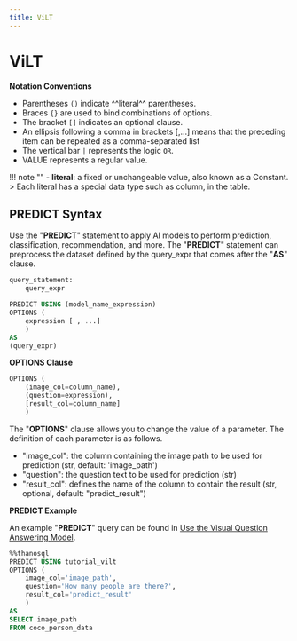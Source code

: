 ```yaml
---
title: ViLT
---
```


# __ViLT__

__Notation Conventions__

- Parentheses `()` indicate ^^literal^^ parentheses.
- Braces `{}` are used to bind combinations of options.
- The bracket `[]` indicates an optional clause.
- An ellipsis following a comma in brackets [,...] means that the preceding item can be repeated as a comma-separated list
- The vertical bar `|` represents the logic `OR`.
- VALUE represents a regular value.

!!! note ""
    - __literal__: a fixed or unchangeable value, also known as a Constant.
    > Each literal has a special data type such as column, in the table.

## __PREDICT Syntax__

Use the "__PREDICT__" statement to apply AI models to perform prediction, classification, recommendation, and more. The "__PREDICT__" statement can preprocess the dataset defined by the query_expr that comes after the "__AS__" clause.

```sql
query_statement:
    query_expr

PREDICT USING (model_name_expression)
OPTIONS (
    expression [ , ...]
    )
AS
(query_expr)
```

__OPTIONS Clause__

```sql
OPTIONS (
    (image_col=column_name),
    (question=expression),
    [result_col=column_name]
    )
```

The "__OPTIONS__" clause allows you to change the value of a parameter. The definition of each parameter is as follows.

- "image_col": the column containing the image path to be used for prediction (str, default: 'image_path')
- "question": the question text to be used for prediction (str)
- "result_col": defines the name of the column to contain the result (str, optional, default: "predict_result")


__PREDICT Example__

An example "__PREDICT__" query can be found in [Use the Visual Question Answering Model](/en/tutorials/thanosql_ml/question_answering/visual_question_answering/).

```sql
%%thanosql
PREDICT USING tutorial_vilt
OPTIONS (
    image_col='image_path',
    question='How many people are there?',
    result_col='predict_result'
    )
AS
SELECT image_path
FROM coco_person_data
```
